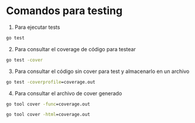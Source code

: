 # Comandos para testing

1. Para ejecutar tests
```cmd
go test
```

2. Para consultar el coverage de código para testear
```cmd
go test -cover
```

3. Para consultar el código sin cover para test y almacenarlo en un archivo
```cmd
go test -coverprofile=coverage.out
```

4. Para consultar el archivo de cover generado
```cmd
go tool cover -func=coverage.out
```

```cmd
go tool cover -html=coverage.out
```

